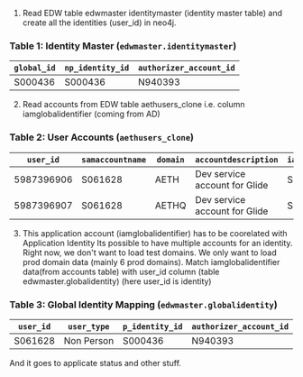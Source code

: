 1. Read EDW table edwmaster identitymaster (identity master table) and create all the identities (user_id) in neo4j.
### **Table 1: Identity Master** (`edwmaster.identitymaster`)  

| `global_id` | `np_identity_id` | `authorizer_account_id` |  
|-----------------|-----------------|------------------------|  
| S000436         | S000436        | N940393                 |  

2. Read accounts from EDW table aethusers_clone i.e. column iamglobalidentifier (coming from AD)
### **Table 2: User Accounts** (`aethusers_clone`)  

| `user_id`   | `samaccountname` | `domain` | `accountdescription`                 | `iamglobalidentifier` |  
|------------|-----------------|----------|-------------------------------------|----------------------|  
| 5987396906 | S061628         | AETH     | Dev service account for Glide     | S061628             |  
| 5987396907 | S061628         | AETHQ    | Dev service account for Glide     | S061628             |  


3. This application account (iamglobalidentifier) has to be coorelated with Application Identity Its possible to have multiple accounts for an identity.
Right now, we don't want to load test domains. We only want to load prod domain data (mainly 6 prod domains).
Match iamglobalidentifier data(from accounts table) with user_id column (table edwmaster.globalidentity) (here user_id is identity)

### **Table 3: Global Identity Mapping** (`edwmaster.globalidentity`)  

| `user_id`  | `user_type`  | `p_identity_id` | `authorizer_account_id` |  
|-----------|------------|-----------------|------------------------|  
| S061628   | Non Person | S000436         | N940393                |  

And it goes to applicate status and other stuff.